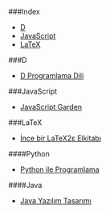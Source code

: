 ###Index
* [D](#d)
* [JavaScript](#javascript)
* [LaTeX](#latex)

###D

* [D Programlama Dili](http://ddili.org/ders/d/D_Programlama_Dili.pdf)

###JavaScript

* [JavaScript Garden](http://bonsaiden.github.io/JavaScript-Garden/tr)

###LaTeX

* [İnce bir LaTeX2ε Elkitabı](http://www.ctan.org/tex-archive/info/lshort/turkish)

####Python

* [Python ile Programlama](http://belgeler.istihza.com/py3/)
 
####Java

* [Java Yazılım Tasarımı](http://tdsoftware.net/2011/09/23/java-yazalim-tasarimi-kitabi-pdf/)
